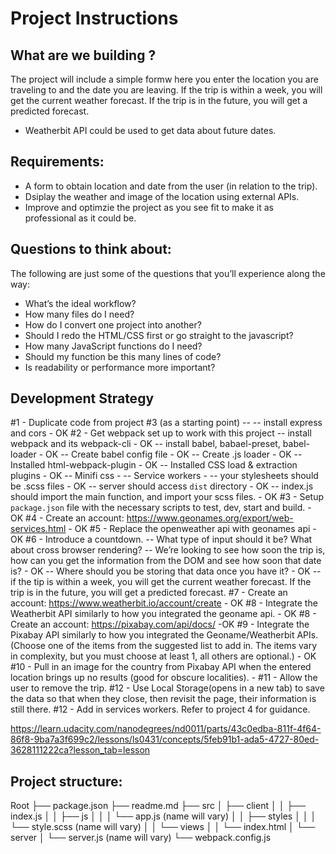 # Project Instructions

## What are we building ?

The project will include a simple formw here you enter the location you are traveling to and the date you are leaving. If the trip is within a week, you will get the current weather forecast. If the trip is in the future, you will get a predicted forecast.

- Weatherbit API could be used to get data about future dates.

## Requirements:

- A form to obtain location and date from the user (in relation to the trip).
- Dsiplay the weather and image of the location using external APIs.
- Improve and optimzie the project as you see fit to make it as professional as it could be.

## Questions to think about:

The following are just some of the questions that you’ll experience along the way:

- What’s the ideal workflow?
- How many files do I need?
- How do I convert one project into another?
- Should I redo the HTML/CSS first or go straight to the javascript?
- How many JavaScript functions do I need?
- Should my function be this many lines of code?
- Is readability or performance more important?

## Development Strategy

#1 - Duplicate code from project #3 (as a starting point)
-- -- install express and cors - OK
#2 - Get webpack set up to work with this project
-- install webpack and its webpack-cli - OK
-- install babel, babael-preset, babel-loader - OK
-- Create babel config file - OK
-- Create .js loader - OK
-- Installed html-webpack-plugin - OK
-- Installed CSS load & extraction plugins - OK
-- Minifi css -
-- Service workers -
-- your stylesheets should be .scss files - OK
-- server should access `dist` directory - OK
-- index.js should import the main function, and import your scss files. - OK
#3 - Setup `package.json` file with the necessary scripts to test, dev, start and build. - OK
#4 - Create an account: https://www.geonames.org/export/web-services.html - OK
#5 - Replace the openweather api with geonames api - OK
#6 - Introduce a countdown.
-- What type of input should it be? What about cross browser rendering?
-- We’re looking to see how soon the trip is, how can you get the information from the DOM and see how soon that date is? - OK
-- Where should you be storing that data once you have it? - OK
-- if the tip is within a week, you will get the current weather forecast. If the trip is in the future, you will get a predicted forecast.
#7 - Create an account: https://www.weatherbit.io/account/create - OK
#8 - Integrate the Weatherbit API similarly to how you integrated the geoname api. - OK
#8 - Create an account: https://pixabay.com/api/docs/ -OK
#9 - Integrate the Pixabay API similarly to how you integrated the Geoname/Weatherbit APIs. (Choose one of the items from the suggested list to add in. The items vary in complexity, but you must choose at least 1, all others are optional.) - OK
#10 - Pull in an image for the country from Pixabay API when the entered location brings up no results (good for obscure localities). -
#11 - Allow the user to remove the trip.
#12 - Use Local Storage(opens in a new tab) to save the data so that when they close, then revisit the page, their information is still there.
#12 - Add in services workers. Refer to project 4 for guidance.

https://learn.udacity.com/nanodegrees/nd0011/parts/43c0edba-811f-4f64-86f8-9ba7a3f699c2/lessons/ls0431/concepts/5feb91b1-ada5-4727-80ed-3628111222ca?lesson_tab=lesson

## Project structure:

Root
├── package.json
├── readme.md
├── src
│ ├── client
│ │ ├── index.js
│ │ ├── js
│ │ │ └── app.js (name will vary)
│ │ ├── styles
│ │ │ └── style.scss (name will vary)
│ │ └── views
│ │ └── index.html
│ └── server
│ └── server.js (name will vary)
└── webpack.config.js
